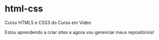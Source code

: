 # html-css
Curso HTML5 e CSS3 do Curso em Video

Estou aprendendo a criar sites e agora vou gerenciar meus repositórios!